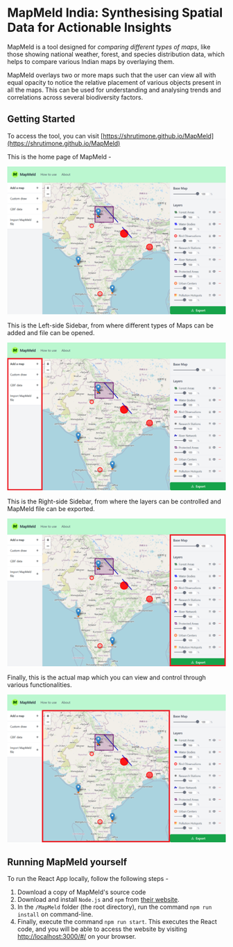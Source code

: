 # MapMeld India: Synthesising Spatial Data for Actionable Insights

MapMeld is a tool designed for *comparing different types of maps*, like those showing national weather, forest, and species distribution data, which helps to compare various Indian maps by overlaying them.

MapMeld overlays two or more maps such that the user can view all with equal opacity to notice the relative placement of various objects present in all the maps. This can be used for understanding and analysing trends and correlations across several biodiversity factors.


## Getting Started

To access the tool, you can visit [https://shrutimone.github.io/MapMeld](https://shrutimone.github.io/MapMeld)


This is the home page of MapMeld - 

![Home Page of MapMeld](readme_files/home_page.png)

This is the Left-side Sidebar, from where different types of Maps can be added and file can be opened.

![Left-side Sidebar of MapMeld](readme_files/home_page_left_sidebar.png)

This is the Right-side Sidebar, from where the layers can be controlled and MapMeld file can be exported.

![Right-side Sidebar of MapMeld](readme_files/home_page_right_sidebar.png)

Finally, this is the actual map which you can view and control through various functionalities.

![Map View of MapMeld](readme_files/map_view.png)


## Running MapMeld yourself

To run the React App locally, follow the following steps -  
1. Download a copy of MapMeld's source code
2. Download and install `Node.js` and `npm` from [their website](https://docs.npmjs.com/downloading-and-installing-node-js-and-npm).
3. In the `/MapMeld` folder (the root directory), run the command `npm run install` on command-line.
4. Finally, execute the command `npm run start`. This executes the React code, and you will be able to access the website by visiting [http://localhost:3000/#/](http://localhost:3000/#/) on your browser. 
